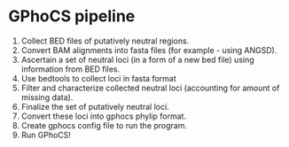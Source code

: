# GPhoCS pipeline
1. Collect BED files of putatively  neutral regions.
2. Convert BAM alignments into fasta files (for example - using ANGSD). 
3. Ascertain a set of neutral loci (in a form of a new bed file) using information from BED files.
4. Use bedtools to collect loci in fasta format
5. Filter and characterize collected neutral loci (accounting for amount of missing data).
6. Finalize the set of putatively neutral loci.
7. Convert these loci into gphocs phylip format.
8. Create gphocs config file to run the program.
9. Run GPhoCS!
